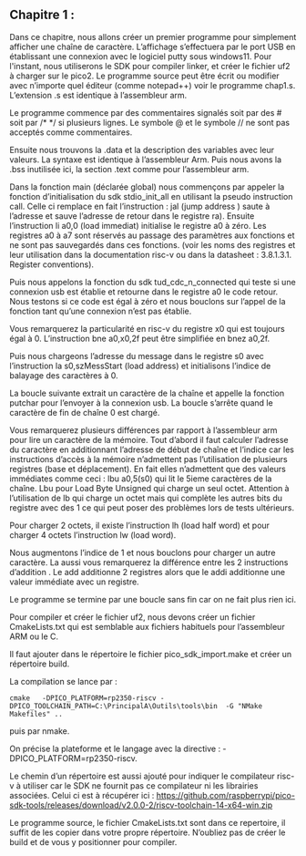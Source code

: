 ## Chapitre 1 : 

Dans ce chapitre, nous allons créer un premier programme pour simplement afficher une chaîne de caractère. L’affichage s’effectuera par le port USB en établissant une connexion avec le logiciel putty sous windows11.
Pour l'instant, nous utiliserons le SDK pour compiler linker, et créer le fichier uf2 à charger sur le pico2.
Le programme source peut être écrit ou modifier avec n’importe quel éditeur (comme notepad++) voir le programme chap1.s. L’extension .s est identique à l’assembleur arm.

Le programme commence par des commentaires signalés soit par des # soit par /*   */ si plusieurs lignes. Le symbole @ et le symbole // ne sont pas acceptés comme commentaires.

Ensuite nous trouvons la .data et la description des variables avec leur valeurs. La syntaxe est identique à l’assembleur Arm.
Puis nous avons la .bss inutilisée ici, la section .text comme pour l’assembleur arm.

Dans la fonction main (déclarée global) nous commençons par appeler la fonction d’initialisation du sdk stdio_init_all en utilisant la pseudo instruction call. Celle ci remplace en fait l’instruction : jal (jump address ) saute à l’adresse et sauve l’adresse de retour dans le registre ra).
Ensuite l’instruction li a0,0 (load immediat) initialise le registre a0 à zéro. Les registres a0 à a7 sont réservés au passage des paramètres aux fonctions et ne sont pas sauvegardés dans ces fonctions.
(voir les noms des registres et leur utilisation dans la documentation risc-v ou dans la datasheet : 3.8.1.3.1. Register conventions).

Puis nous appelons la fonction du sdk tud_cdc_n_connected qui teste si une connexion usb est établie et retourne dans le registre a0 le code retour. Nous testons si ce code est égal à zéro et nous bouclons sur l’appel de la fonction tant qu’une connexion n’est pas établie.

Vous remarquerez la particularité en risc-v du registre x0 qui est toujours égal à 0. L’instruction bne a0,x0,2f peut être simplifiée en bnez a0,2f.

Puis nous chargeons l’adresse du message dans le registre s0 avec l’instruction  la s0,szMessStart (load address) et initialisons l’indice de balayage des caractères à 0.

La boucle suivante extrait un caractère de la chaîne et appelle la fonction putchar pour l’envoyer à la connexion usb. La boucle s’arrête quand le caractère de fin de chaîne 0 est chargé.

Vous remarquerez plusieurs différences par rapport à l’assembleur arm pour lire un caractère de la mémoire. Tout d’abord il faut calculer l’adresse du caractère en additionnant l’adresse de début de chaîne et l’indice car les instructions d’accès à la mémoire n’admettent pas l’utilisation de plusieurs registres (base et déplacement). En fait elles n’admettent que des valeurs immédiates comme ceci : lbu a0,5(s0)  qui lit le 5ieme caractères de la chaîne.
Lbu pour Load Byte Unsigned qui charge un seul octet. Attention à l’utilisation de lb qui charge un octet mais qui complète les autres bits du registre avec des 1 ce qui peut poser des problèmes lors de tests ultérieurs.

Pour charger 2 octets, il existe l’instruction lh (load half word) et pour charger 4 octets l’instruction lw (load word).

Nous augmentons l’indice de 1 et nous bouclons pour charger un autre caractère. La aussi vous remarquerez la différence entre les 2 instructions d’addition . Le add additionne 2 registres alors que le addi additionne une valeur immédiate avec un registre.

Le programme se termine par une boucle sans fin car on ne fait plus rien ici.

Pour compiler et créer le fichier uf2, nous devons créer un fichier CmakeLists.txt qui est semblable aux fichiers habituels pour l’assembleur ARM ou le C.

Il faut ajouter dans le répertoire le fichier pico_sdk_import.make et créer un répertoire build.

La compilation se lance par :
```
cmake   -DPICO_PLATFORM=rp2350-riscv -DPICO_TOOLCHAIN_PATH=C:\PrincipalA\Outils\tools\bin  -G "NMake Makefiles" .. 
```

puis par nmake.

On précise la plateforme et le langage avec la directive : -DPICO_PLATFORM=rp2350-riscv.

Le chemin d’un répertoire est aussi ajouté pour indiquer le compilateur risc-v à utiliser car le SDK ne fournit pas ce compilateur ni les librairies associées. Celui ci est à récupérer ici :
https://github.com/raspberrypi/pico-sdk-tools/releases/download/v2.0.0-2/riscv-toolchain-14-x64-win.zip

Le programme source, le  fichier CmakeLists.txt sont dans ce repertoire, il suffit de les copier dans votre propre répertoire.
N’oubliez pas de créer le build et de vous y positionner pour compiler.
